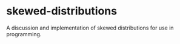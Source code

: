# skewed-distributions
A discussion and implementation of skewed distributions for use in programming.
